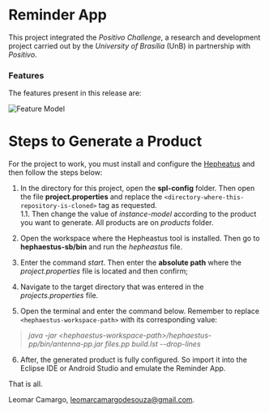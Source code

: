 # Reminder App
This project integrated the *Positivo Challenge*, a research and development project carried out by the *University of Brasília* (UnB) in partnership with *Positivo*.

### Features
The features present in this release are:

![Feature Model](https://i.imgur.com/bP7gvCr.png)

# Steps to Generate a Product
For the project to work, you must install and configure the  [Hepheatus](https://github.com/hephaestus-pl/hephaestus-base) and then follow the steps below:

1. In the directory for this project, open the **spl-config** folder. Then open the file **project.properties** and replace the ```<directory-where-this-repository-is-cloned>``` tag as requested. <br />
1.1. Then change the value of *instance-model* according to the product you want to generate. All products are on *products* folder.

2. Open the workspace where the Hepheastus tool is installed. Then go to **hephaestus-sb/bin** and run the *hepheastus* file.

3. Enter the command *start*. Then enter the **absolute path** where the *project.properties* file is located and then confirm;

4. Navigate to the target directory that was entered in the *projects.properties* file.

5. Open the terminal and enter the command below. Remember to replace ```<hephaestus-workspace-path>``` with its corresponding value:
>  *java -jar &lt;hephaestus-workspace-path&gt;/hephaestus-pp/bin/antenna-pp.jar files.pp build.lst --drop-lines*

6. After, the generated product is fully configured. So import it into the Eclipse IDE or Android Studio and emulate the Reminder App.

That is all.

Leomar Camargo, [leomarcamargodesouza@gmail.com](mailto:leomarcamargodesouza@gmail.com).
